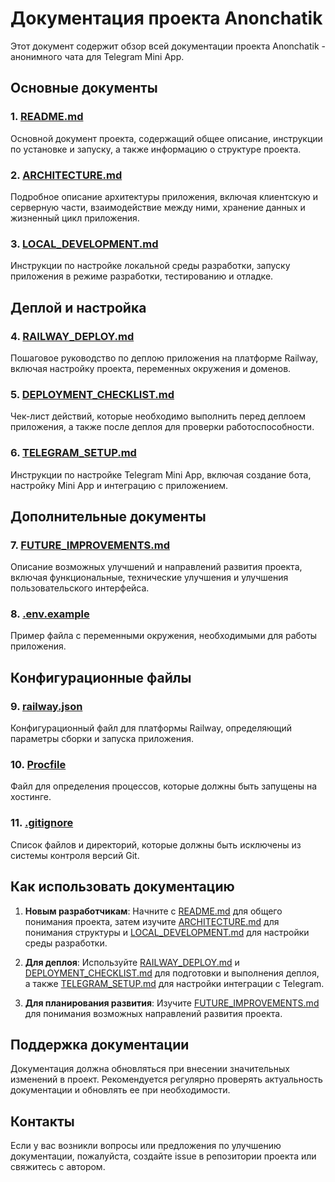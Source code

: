 # Документация проекта Anonchatik

Этот документ содержит обзор всей документации проекта Anonchatik - анонимного чата для Telegram Mini App.

## Основные документы

### 1. [README.md](README.md)
Основной документ проекта, содержащий общее описание, инструкции по установке и запуску, а также информацию о структуре проекта.

### 2. [ARCHITECTURE.md](ARCHITECTURE.md)
Подробное описание архитектуры приложения, включая клиентскую и серверную части, взаимодействие между ними, хранение данных и жизненный цикл приложения.

### 3. [LOCAL_DEVELOPMENT.md](LOCAL_DEVELOPMENT.md)
Инструкции по настройке локальной среды разработки, запуску приложения в режиме разработки, тестированию и отладке.

## Деплой и настройка

### 4. [RAILWAY_DEPLOY.md](RAILWAY_DEPLOY.md)
Пошаговое руководство по деплою приложения на платформе Railway, включая настройку проекта, переменных окружения и доменов.

### 5. [DEPLOYMENT_CHECKLIST.md](DEPLOYMENT_CHECKLIST.md)
Чек-лист действий, которые необходимо выполнить перед деплоем приложения, а также после деплоя для проверки работоспособности.

### 6. [TELEGRAM_SETUP.md](TELEGRAM_SETUP.md)
Инструкции по настройке Telegram Mini App, включая создание бота, настройку Mini App и интеграцию с приложением.

## Дополнительные документы

### 7. [FUTURE_IMPROVEMENTS.md](FUTURE_IMPROVEMENTS.md)
Описание возможных улучшений и направлений развития проекта, включая функциональные, технические улучшения и улучшения пользовательского интерфейса.

### 8. [.env.example](.env.example)
Пример файла с переменными окружения, необходимыми для работы приложения.

## Конфигурационные файлы

### 9. [railway.json](railway.json)
Конфигурационный файл для платформы Railway, определяющий параметры сборки и запуска приложения.

### 10. [Procfile](Procfile)
Файл для определения процессов, которые должны быть запущены на хостинге.

### 11. [.gitignore](.gitignore)
Список файлов и директорий, которые должны быть исключены из системы контроля версий Git.

## Как использовать документацию

1. **Новым разработчикам**: Начните с [README.md](README.md) для общего понимания проекта, затем изучите [ARCHITECTURE.md](ARCHITECTURE.md) для понимания структуры и [LOCAL_DEVELOPMENT.md](LOCAL_DEVELOPMENT.md) для настройки среды разработки.

2. **Для деплоя**: Используйте [RAILWAY_DEPLOY.md](RAILWAY_DEPLOY.md) и [DEPLOYMENT_CHECKLIST.md](DEPLOYMENT_CHECKLIST.md) для подготовки и выполнения деплоя, а также [TELEGRAM_SETUP.md](TELEGRAM_SETUP.md) для настройки интеграции с Telegram.

3. **Для планирования развития**: Изучите [FUTURE_IMPROVEMENTS.md](FUTURE_IMPROVEMENTS.md) для понимания возможных направлений развития проекта.

## Поддержка документации

Документация должна обновляться при внесении значительных изменений в проект. Рекомендуется регулярно проверять актуальность документации и обновлять ее при необходимости.

## Контакты

Если у вас возникли вопросы или предложения по улучшению документации, пожалуйста, создайте issue в репозитории проекта или свяжитесь с автором. 